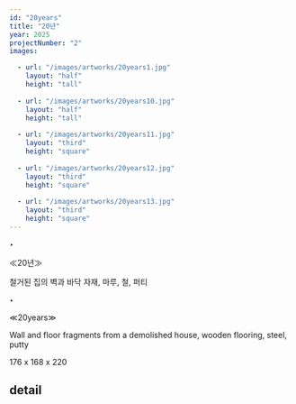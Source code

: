 ```yaml
---
id: "20years"
title: "20년"
year: 2025
projectNumber: "2"
images:

  - url: "/images/artworks/20years1.jpg"
    layout: "half"
    height: "tall"
    
  - url: "/images/artworks/20years10.jpg"
    layout: "half"
    height: "tall"
    
  - url: "/images/artworks/20years11.jpg"
    layout: "third"
    height: "square"
    
  - url: "/images/artworks/20years12.jpg"
    layout: "third"
    height: "square"
    
  - url: "/images/artworks/20years13.jpg"
    layout: "third"
    height: "square"
---
```

‣

≪20년≫

철거된 집의 벽과 바닥 자재, 마루, 철, 퍼티

‣

≪20years≫

Wall and floor fragments from a demolished house,
wooden flooring, steel, putty

176 x 168 x 220

## detail



